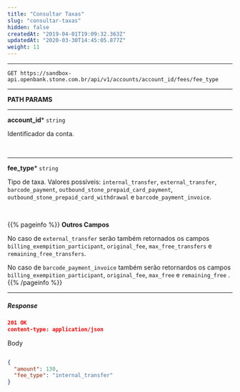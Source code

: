 ```yaml
---
title: "Consultar Taxas"
slug: "consultar-taxas"
hidden: false
createdAt: "2019-04-01T19:09:32.363Z"
updatedAt: "2020-03-30T14:45:05.877Z"
weight: 11
---
```


---

```http 
GET https://sandbox-api.openbank.stone.com.br/api/v1/accounts/account_id/fees/fee_type
```
---

**PATH PARAMS**

---

**account_id***  `string` 

Identificador da conta.

<br>

---

**fee_type***  `string` 

Tipo de taxa. Valores possíveis: `internal_transfer`, `external_transfer`, `barcode_payment`, `outbound_stone_prepaid_card_payment`, `outbound_stone_prepaid_card_withdrawal` e `barcode_payment_invoice`.

<br>

{{% pageinfo %}}
**Outros Campos**

No caso de `external_transfer` serão também retornados os campos `billing_exempition_participant`, `original_fee`, `max_free_transfers` e `remaining_free_transfers`.

No caso de `barcode_payment_invoice` também serão retornardos os campos `billing_exempition_participant`, `original_fee`, `max_free` e `remaining_free` .
{{% /pageinfo %}}

---

##### **Response**

```JSON
201 OK
content-type: application/json
```
Body
```JSON

{
  "amount": 130,
  "fee_type": "internal_transfer"
}
```